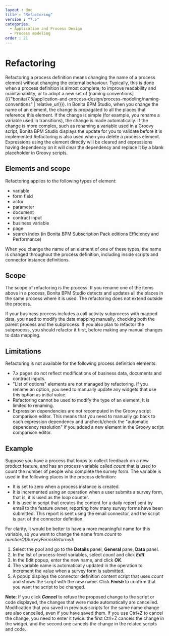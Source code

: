 ```yaml
---
layout : doc
title : "Refactoring"
version : "7.5"
categories:
  - Application and Process Design
  - Process modeling
order : 21
---
```

# Refactoring

Refactoring a process definition means changing the name of a process element without changing the external behaviour. Typically, this is done when a process definition is almost complete, to improve readability and maintainability, or to adopt a new set of [naming conventions]({{"bonita/7.5/application-and-process-design/process-modeling/naming-conventions" | relative_url}}). In Bonita BPM Studio, when you change the name of an element, the change is propagated to all the places that reference this element. If the change is simple (for example, you rename a variable used in transitions), the change is made automatically. If the change is more complex, such as renaming a variable used in a Groovy script, Bonita BPM Studio displays the update for you to validate before it is implemented.Refactoring is also used when you delete a process element. Expressions using the element directly will be cleared and expressions having dependency on it will clear the dependency and replace it by a blank placeholder in Groovy scripts.

## Elements and scope

Refactoring applies to the following types of element:

* variable
* form field
* actor
* parameter
* document
* contract input
* business variable
* page
* search index (in Bonita BPM Subscription Pack editions Efficiency and Performance)

When you change the name of an element of one of these types, the name is changed throughout the process definition, including inside scripts and connector instance definitions.

## Scope

The scope of refactoring is the process. If you rename one of the items above in a process, Bonita BPM Studio detects and updates all the places in the same process where it is used. The refactoring does not extend outside the process.

If your business process includes a call activity subprocess with mapped data, you need to modify the data mapping manually, checking both the parent process and the subprocess. If you also plan to refactor the subprocess, you should refactor it first, before making any manual changes to data mapping. 

## Limitations

Refactoring is not available for the following process definition elements:

* 7.x pages do not reflect modifications of business data, documents and contract inputs.
* "List of options" elements are not managed by refactoring. If you rename an option, you need to manually update any widgets that use this option as initial value.
* Refactoring cannot be used to modify the type of an element, It is limited to renaming.
* Expression dependencies are not recomputed in the Groovy script comparison editor. This means that you need to manually go back to each expression dependency and uncheck/check the "automatic dependency resolution" if you added a new element in the Groovy script comparison editor.

## Example

Suppose you have a process that loops to collect feedback on a new product feature, and has an process variable called _count_ that is used to count the number of people who complete the survey form. The variable is used in the following places in the process definition:

* It is set to zero when a process instance is created.
* It is incremented using an operation when a user submits a survey form, that is, it is used as the loop counter.
* It is used in script that creates the content for a daily report sent by email to the feature owner, reporting how many survey forms have been submitted. This report is sent using the email connector, and the script is part of the connector definition.

For clarity, it would be better to have a more meaningful name for this variable, so you want to change the name from _count_ to _numberOfSurveyFormsReturned_:

1. Select the pool and go to the **Details** panel, **General** pane, **Data** panel.
2. In the list of process-level variables, select _count_ and click **_Edit_**.
3. In the Edit popup, enter the new name, and click **_OK_**.
4. The variable name is automatically updated in the operation to increment the value when a survey form is submitted.
5. A popup displays the connector definition content script that uses _count_ and shows the script with the new name. Click **_Finish_** to confirm that you want the script to be changed.

**Note**: If you click **_Cancel_** to refuse the proposed change to the script or code displayed, the changes that were made automatically are cancelled. Modification that you saved in previous scripts for the same name change are also cancelled, even if you have saved them. If you use Ctrl+Z to cancel the change, you need to enter it twice: the first Ctrl+Z cancels the change in the widget, and the second one cancels the change in the related scripts and code.
